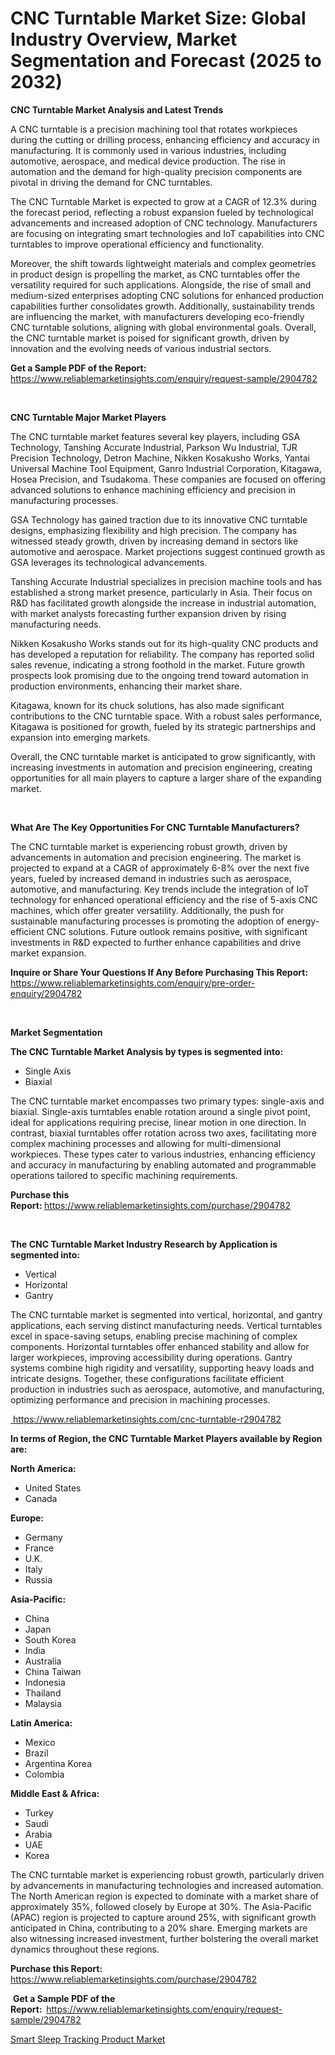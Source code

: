 <p><h1>CNC Turntable Market Size: Global Industry Overview, Market Segmentation and Forecast (2025 to 2032)</h1></p><p><strong>CNC Turntable Market Analysis and Latest Trends</strong></p>
<p><p>A CNC turntable is a precision machining tool that rotates workpieces during the cutting or drilling process, enhancing efficiency and accuracy in manufacturing. It is commonly used in various industries, including automotive, aerospace, and medical device production. The rise in automation and the demand for high-quality precision components are pivotal in driving the demand for CNC turntables.</p><p>The CNC Turntable Market is expected to grow at a CAGR of 12.3% during the forecast period, reflecting a robust expansion fueled by technological advancements and increased adoption of CNC technology. Manufacturers are focusing on integrating smart technologies and IoT capabilities into CNC turntables to improve operational efficiency and functionality.</p><p>Moreover, the shift towards lightweight materials and complex geometries in product design is propelling the market, as CNC turntables offer the versatility required for such applications. Alongside, the rise of small and medium-sized enterprises adopting CNC solutions for enhanced production capabilities further consolidates growth. Additionally, sustainability trends are influencing the market, with manufacturers developing eco-friendly CNC turntable solutions, aligning with global environmental goals. Overall, the CNC turntable market is poised for significant growth, driven by innovation and the evolving needs of various industrial sectors.</p></p>
<p><strong>Get a Sample PDF of the Report:&nbsp;</strong> <a href="https://www.reliablemarketinsights.com/enquiry/request-sample/2904782?utm_campaign=3013&utm_medium=2&utm_source=Github&utm_content=ia&utm_term=12032025&utm_id=cnc-turntable">https://www.reliablemarketinsights.com/enquiry/request-sample/2904782</a></p>
<p>&nbsp;</p>
<p><strong>CNC Turntable Major Market Players</strong></p>
<p><p>The CNC turntable market features several key players, including GSA Technology, Tanshing Accurate Industrial, Parkson Wu Industrial, TJR Precision Technology, Detron Machine, Nikken Kosakusho Works, Yantai Universal Machine Tool Equipment, Ganro Industrial Corporation, Kitagawa, Hosea Precision, and Tsudakoma. These companies are focused on offering advanced solutions to enhance machining efficiency and precision in manufacturing processes.</p><p>GSA Technology has gained traction due to its innovative CNC turntable designs, emphasizing flexibility and high precision. The company has witnessed steady growth, driven by increasing demand in sectors like automotive and aerospace. Market projections suggest continued growth as GSA leverages its technological advancements.</p><p>Tanshing Accurate Industrial specializes in precision machine tools and has established a strong market presence, particularly in Asia. Their focus on R&D has facilitated growth alongside the increase in industrial automation, with market analysts forecasting further expansion driven by rising manufacturing needs.</p><p>Nikken Kosakusho Works stands out for its high-quality CNC products and has developed a reputation for reliability. The company has reported solid sales revenue, indicating a strong foothold in the market. Future growth prospects look promising due to the ongoing trend toward automation in production environments, enhancing their market share.</p><p>Kitagawa, known for its chuck solutions, has also made significant contributions to the CNC turntable space. With a robust sales performance, Kitagawa is positioned for growth, fueled by its strategic partnerships and expansion into emerging markets.</p><p>Overall, the CNC turntable market is anticipated to grow significantly, with increasing investments in automation and precision engineering, creating opportunities for all main players to capture a larger share of the expanding market.</p></p>
<p>&nbsp;</p>
<p><strong>What Are The Key Opportunities For CNC Turntable Manufacturers?</strong></p>
<p><p>The CNC turntable market is experiencing robust growth, driven by advancements in automation and precision engineering. The market is projected to expand at a CAGR of approximately 6-8% over the next five years, fueled by increased demand in industries such as aerospace, automotive, and manufacturing. Key trends include the integration of IoT technology for enhanced operational efficiency and the rise of 5-axis CNC machines, which offer greater versatility. Additionally, the push for sustainable manufacturing processes is promoting the adoption of energy-efficient CNC solutions. Future outlook remains positive, with significant investments in R&D expected to further enhance capabilities and drive market expansion.</p></p>
<p><strong>Inquire or Share Your Questions If Any Before Purchasing This Report:</strong> <a href="https://www.reliablemarketinsights.com/enquiry/pre-order-enquiry/2904782?utm_campaign=3013&utm_medium=2&utm_source=Github&utm_content=ia&utm_term=12032025&utm_id=cnc-turntable">https://www.reliablemarketinsights.com/enquiry/pre-order-enquiry/2904782</a></p>
<p>&nbsp;</p>
<p><strong>Market Segmentation</strong></p>
<p><strong>The CNC Turntable Market Analysis by types is segmented into:</strong></p>
<p><ul><li>Single Axis</li><li>Biaxial</li></ul></p>
<p><p>The CNC turntable market encompasses two primary types: single-axis and biaxial. Single-axis turntables enable rotation around a single pivot point, ideal for applications requiring precise, linear motion in one direction. In contrast, biaxial turntables offer rotation across two axes, facilitating more complex machining processes and allowing for multi-dimensional workpieces. These types cater to various industries, enhancing efficiency and accuracy in manufacturing by enabling automated and programmable operations tailored to specific machining requirements.</p></p>
<p><strong>Purchase this Report:&nbsp;</strong><a href="https://www.reliablemarketinsights.com/purchase/2904782?utm_campaign=3013&utm_medium=2&utm_source=Github&utm_content=ia&utm_term=12032025&utm_id=cnc-turntable">https://www.reliablemarketinsights.com/purchase/2904782</a></p>
<p>&nbsp;</p>
<p><strong>The CNC Turntable Market Industry Research by Application is segmented into:</strong></p>
<p><ul><li>Vertical</li><li>Horizontal</li><li>Gantry</li></ul></p>
<p><p>The CNC turntable market is segmented into vertical, horizontal, and gantry applications, each serving distinct manufacturing needs. Vertical turntables excel in space-saving setups, enabling precise machining of complex components. Horizontal turntables offer enhanced stability and allow for larger workpieces, improving accessibility during operations. Gantry systems combine high rigidity and versatility, supporting heavy loads and intricate designs. Together, these configurations facilitate efficient production in industries such as aerospace, automotive, and manufacturing, optimizing performance and precision in machining processes.</p></p>
<p><a href="https://www.reliablemarketinsights.com/cnc-turntable-r2904782?utm_campaign=3013&utm_medium=2&utm_source=Github&utm_content=ia&utm_term=12032025&utm_id=cnc-turntable">&nbsp;https://www.reliablemarketinsights.com/cnc-turntable-r2904782</a></p>
<p><strong>In terms of Region, the CNC Turntable Market Players available by Region are:</strong></p>
<p>
    <p> <strong> North America: </strong>
        <ul>
            <li>United States</li>
            <li>Canada</li>
        </ul>
        </p> 
    <p> <strong> Europe: </strong>
        <ul>
            <li>Germany</li>
            <li>France</li>
            <li>U.K.</li>
            <li>Italy</li>
            <li>Russia</li>
        </ul>
        </p> 
    <p> <strong> Asia-Pacific: </strong>
        <ul>
            <li>China</li>
            <li>Japan</li>
            <li>South Korea</li>
            <li>India</li>
            <li>Australia</li>
            <li>China Taiwan</li>
            <li>Indonesia</li>
            <li>Thailand</li>
            <li>Malaysia</li>
        </ul>
        </p> 
    <p> <strong> Latin America: </strong>
        <ul>
            <li>Mexico</li>
            <li>Brazil</li>
            <li>Argentina Korea</li>
            <li>Colombia</li>
        </ul>
        </p> 
    <p> <strong> Middle East & Africa: </strong>
        <ul>
            <li>Turkey</li>
            <li>Saudi</li>
            <li>Arabia</li>
            <li>UAE</li>
            <li>Korea</li>
        </ul>
    </p>
    </p>
<p><p>The CNC turntable market is experiencing robust growth, particularly driven by advancements in manufacturing technologies and increased automation. The North American region is expected to dominate with a market share of approximately 35%, followed closely by Europe at 30%. The Asia-Pacific (APAC) region is projected to capture around 25%, with significant growth anticipated in China, contributing to a 20% share. Emerging markets are also witnessing increased investment, further bolstering the overall market dynamics throughout these regions.</p></p>
<p><strong>Purchase this Report: </strong><a href="https://www.reliablemarketinsights.com/purchase/2904782?utm_campaign=3013&utm_medium=2&utm_source=Github&utm_content=ia&utm_term=12032025&utm_id=cnc-turntable">https://www.reliablemarketinsights.com/purchase/2904782</a></p>
<p>&nbsp;<strong>Get a Sample PDF of the Report:&nbsp;&nbsp;</strong><a href="https://www.reliablemarketinsights.com/enquiry/request-sample/2904782?utm_campaign=3013&utm_medium=2&utm_source=Github&utm_content=ia&utm_term=12032025&utm_id=cnc-turntable">https://www.reliablemarketinsights.com/enquiry/request-sample/2904782</a></p>
<p><strong></strong></p>
<p><p><a href="https://github.com/rosalinebhakta48/Market-Research-Report-List-1/blob/main/smart-sleep-tracking-product-market.md?utm_campaign=3013&utm_medium=2&utm_source=Github&utm_content=ia&utm_term=12032025&utm_id=cnc-turntable">Smart Sleep Tracking Product Market</a></p></p>